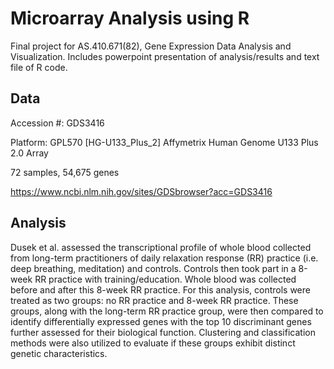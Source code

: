 # Microarray Analysis using R

Final project for AS.410.671(82), Gene Expression Data Analysis and Visualization. Includes powerpoint presentation of analysis/results and text file of R code. 

## Data

Accession #: GDS3416

Platform: GPL570 [HG-U133_Plus_2] Affymetrix Human Genome U133 Plus 2.0 Array

72 samples, 54,675 genes

https://www.ncbi.nlm.nih.gov/sites/GDSbrowser?acc=GDS3416

## Analysis

Dusek et al. assessed the transcriptional profile of whole blood collected from long-term practitioners of daily relaxation response (RR) practice (i.e. deep breathing, meditation) and controls. Controls then took part in a 8-week RR practice with training/education. Whole blood was collected before and after this 8-week RR practice. For this analysis, controls were treated as two groups: no RR practice and 8-week RR practice. These groups, along with the long-term RR practice group, were then compared to identify differentially expressed genes with the top 10 discriminant genes further assessed for their biological function. Clustering and classification methods were also utilized to evaluate if these groups exhibit distinct genetic characteristics.   


